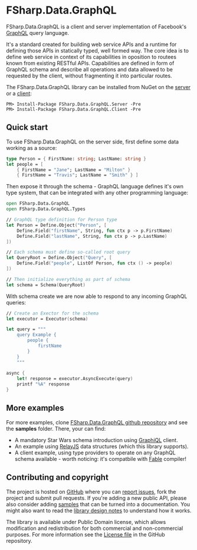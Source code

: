 
FSharp.Data.GraphQL
======================

FSharp.Data.GraphQL is a client and server implementation of Facebook's [GraphQL](http://graphql.org/) query language.

It's a standard created for building web service APIs and a runtime for defining those APIs in statically typed, well
formed way. The core idea is to define web service in context of its capabilities in oposition to routees known from existing RESTful APIs. Capabilities are defined in form of GraphQL schema and describe all operations and data allowed to be requested by the client, without fragmenting it into particular routes.

The FSharp.Data.GraphQL library can be installed from NuGet on the [server](https://www.nuget.org/packages/FSharp.Data.GraphQL.Server) or a [client](https://www.nuget.org/packages/FSharp.Data.GraphQL.Client):
    
    PM> Install-Package FSharp.Data.GraphQL.Server -Pre
    PM> Install-Package FSharp.Data.GraphQL.Client -Pre
    
## Quick start

To use FSharp.Data.GraphQL on the server side, first define some data working as a source:

```fsharp
type Person = { FirstName: string; LastName: string }
let people = [ 
    { FirstName = "Jane"; LastName = "Milton" }
    { FirstName = "Travis"; LastName = "Smith" } ]
```

Then expose it through the schema - GraphQL language defines it's own type system, that can be integrated with any other programming language:

```fsharp
open FSharp.Data.GraphQL
open FSharp.Data.GraphQL.Types

// GraphQL type definition for Person type
let Person = Define.Object("Person", [
    Define.Field("firstName", String, fun ctx p -> p.FirstName)
    Define.Field("lastName", String, fun ctx p -> p.LastName)  
])

// Each schema must define so-called root query
let QueryRoot = Define.Object("Query", [
    Define.Field("people", ListOf Person, fun ctx () -> people)
])

// Then initialize everything as part of schema
let schema = Schema(QueryRoot)
```

With schema create we are now able to respond to any incoming GraphQL queries:

```fsharp
// Create an Exector for the schema
let executor = Executor(schema)

let query = """
    query Example {
        people {
            firstName
        }
    }
    """
    
async {
    let! response = executor.AsyncExecute(query)
    printf "%A" response
}

```

## More examples

For more examples, clone [FSharp.Data.GraphQL github repository](https://github.com/bazingatechnologies/FSharp.Data.GraphQL) and see the **samples** folder. There, your can find:

- A mandatory Star Wars schema introduction using [GraphiQL](https://github.com/graphql/graphiql) client.
- An example using [RelayJS](https://facebook.github.io/relay/) data structures (which this library supports).
- A client example, using type providers to operate on any GraphQL schema available - worth noticing: it's compatbile with [Fable](https://fable-compiler.github.io/) compiler!

Contributing and copyright
--------------------------

The project is hosted on [GitHub][gh] where you can [report issues][issues], fork 
the project and submit pull requests. If you're adding a new public API, please also 
consider adding [samples][content] that can be turned into a documentation. You might
also want to read the [library design notes][readme] to understand how it works.

The library is available under Public Domain license, which allows modification and 
redistribution for both commercial and non-commercial purposes. For more information see the 
[License file][license] in the GitHub repository. 

  [content]: https://github.com/bazingatechnologies/FSharp.Data.GraphQL/tree/master/docs/content
  [gh]: https://github.com/bazingatechnologies/FSharp.Data.GraphQL
  [issues]: https://github.com/bazingatechnologies/FSharp.Data.GraphQL/issues
  [readme]: https://github.com/bazingatechnologies/FSharp.Data.GraphQL/blob/master/README.md
  [license]: https://github.com/bazingatechnologies/FSharp.Data.GraphQL/blob/master/LICENSE.txt

